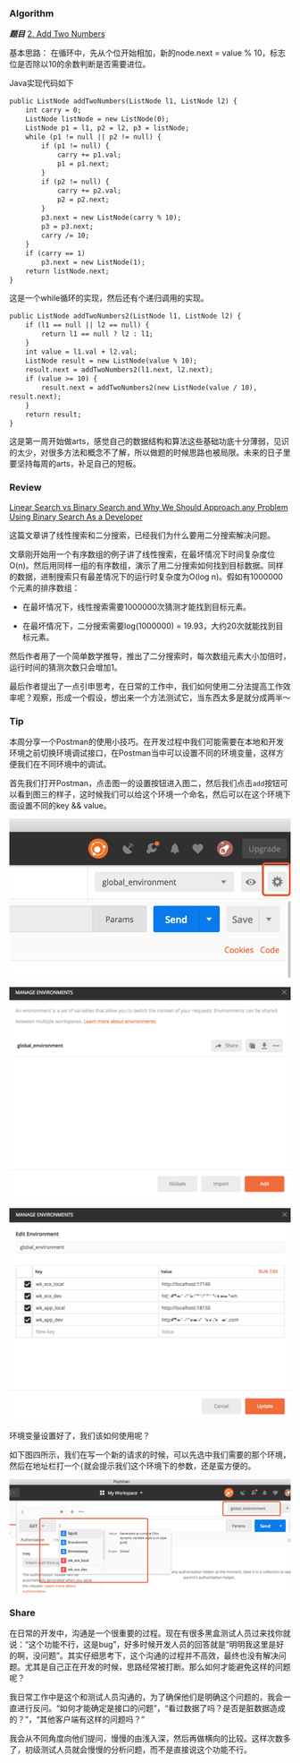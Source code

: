 
### Algorithm

 ***题目***  [2. Add Two Numbers](https://leetcode.com/problems/add-two-numbers/description/) 

基本思路：
在循环中，先从个位开始相加，新的node.next = value % 10，标志位是否除以10的余数判断是否需要进位。

Java实现代码如下

```
public ListNode addTwoNumbers(ListNode l1, ListNode l2) {
    int carry = 0;
    ListNode listNode = new ListNode(0);
    ListNode p1 = l1, p2 = l2, p3 = listNode;
    while (p1 != null || p2 != null) {
        if (p1 != null) {
            carry += p1.val;
            p1 = p1.next;
        }
        if (p2 != null) {
            carry += p2.val;
            p2 = p2.next;
        }
        p3.next = new ListNode(carry % 10);
        p3 = p3.next;
        carry /= 10;
    }
    if (carry == 1)
        p3.next = new ListNode(1);
    return listNode.next;
}
```
这是一个while循环的实现，然后还有个递归调用的实现。

```
public ListNode addTwoNumbers2(ListNode l1, ListNode l2) {
    if (l1 == null || l2 == null) {
        return l1 == null ? l2 : l1;
    }
    int value = l1.val + l2.val;
    ListNode result = new ListNode(value % 10);
    result.next = addTwoNumbers2(l1.next, l2.next);
    if (value >= 10) {
        result.next = addTwoNumbers2(new ListNode(value / 10), result.next);
    }
    return result;
}
```
这是第一周开始做arts，感觉自己的数据结构和算法这些基础功底十分薄弱，见识的太少，对很多方法和概念不了解，所以做题的时候思路也被局限。未来的日子里要坚持每周的arts，补足自己的短板。

### Review
[Linear Search vs Binary Search and Why We Should Approach any Problem Using Binary Search As a Developer](https://medium.com/@ysmiracle/linear-search-vs-binary-search-and-why-we-should-approach-any-problem-using-binary-search-as-a-eca2f72d76b0) 

这篇文章讲了线性搜索和二分搜索，已经我们为什么要用二分搜索解决问题。

文章刚开始用一个有序数组的例子讲了线性搜索，在最坏情况下时间复杂度位O(n)。然后用同样一组的有序数组，演示了用二分搜索如何找到目标数据。同样的数据，进制搜索只有最差情况下的运行时复杂度为O(log n)。假如有1000000个元素的排序数组：

* 在最坏情况下，线性搜索需要1000000次猜测才能找到目标元素。

* 在最坏情况下，二分搜索需要log(1000000) = 19.93，大约20次就能找到目标元素。

然后作者用了一个简单数学推导，推出了二分搜索时，每次数组元素大小加倍时，运行时间的猜测次数只会增加1。

最后作者提出了一点引申思考，在日常的工作中，我们如何使用二分法提高工作效率呢？观察，形成一个假设，想出来一个方法测试它，当东西太多是就分成两半～

### Tip

本周分享一个Postman的使用小技巧。在开发过程中我们可能需要在本地和开发环境之前切换环境调试接口，在Postman当中可以设置不同的环境变量，这样方便我们在不同环境中的调试。

首先我们打开Postman，点击图一的设置按钮进入图二，然后我们点击`add`按钮可以看到图三的样子，这时候我们可以给这个环境一个命名，然后可以在这个环境下面设置不同的key && value。

![图一](/images/2018-07-01/1.jpg)

![图二](/images/2018-07-01/2.jpg)

![图三](/images/2018-07-01/3.jpg)

环境变量设置好了，我们该如何使用呢？

如下图四所示，我们在写一个新的请求的时候，可以先选中我们需要的那个环境，然后在地址栏打一个`{`就会提示我们这个环境下的参数，还是蛮方便的。

![图三](/images/2018-07-01/4.jpg)

### Share

在日常的开发中，沟通是一个很重要的过程。现在有很多黑盒测试人员过来找你就说：“这个功能不行，这是bug”，好多时候开发人员的回答就是“明明我这里是好的啊，没问题”。其实仔细思考下，这个沟通的过程并不高效，最终也没有解决问题。尤其是自己正在开发的时候，思路经常被打断。那么如何才能避免这样的问题呢？

我日常工作中是这个和测试人员沟通的，为了确保他们是明确这个问题的，我会一直进行反问。“如何才能确定是接口的问题”，“看过数据了吗？是否是脏数据造成的？”，“其他客户端有这样的问题吗？”

我会从不同角度向他们提问，慢慢的由浅入深，然后再做横向的比较。这样次数多了，初级测试人员就会慢慢的分析问题，而不是直接说这个功能不行。